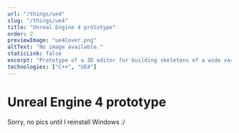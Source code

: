 ```yaml
---
url: "/things/ue4"
slug: "/things/ue4"
title: "Unreal Engine 4 prototype"
order: 2
previewImage: "ue4Cover.png"
altText: "No image available."
staticLink: false
excerpt: "Prototype of a 3D editor for building skeletons of a wide variety of shapes, comprehensive of joints and bones. The creatures are later programmable writing the sequences of movements to perform."
technologies: ["C++", "UE4"]
---
```

# Unreal Engine 4 prototype

Sorry, no pics until I reinstall Windows :/

